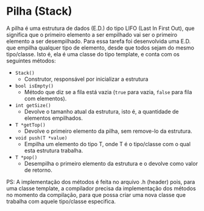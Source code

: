 # Pilha (Stack)
A pilha é uma estrutura de dados (E.D.) do tipo LIFO (Last In First Out), que significa que o primeiro elemento a ser empilhado vai ser o primeiro elemento a ser desempilhado.
Para essa tarefa foi desenvolvida uma E.D. que empilha qualquer tipo de elemento, desde que todos sejam do mesmo tipo/classe. Isto é, ela é uma classe do tipo template, e conta com os seguintes métodos:
- `Stack()`
 	- Construtor, responsável por inicializar a estrutura
- `bool isEmpty()`
	- Método que diz se a fila está vazia (`true` para vazia, `false` para fila com elementos).
- `int getSize()`
	- Devolve o tamanho atual da estrutura, isto é, a quantidade de elementos empilhados.
- `T *getTop()`
  - Devolve o primeiro elemento da pilha, sem remove-lo da estrutura.
- `void push(T *value)`
	- Empilha um elemento do tipo T, onde T é o tipo/classe com o qual esta estrutura trabalha.
- `T *pop()`
	- Desempilha o primeiro elemento da estrutura e o devolve como valor de retorno.

PS: A implementação dos métodos é feita no arquivo .h (header) pois, para uma classe template, a compilador precisa da implementação dos métodos no momento da compilação, para que possa criar uma nova classe que trabalha com aquele tipo/classe especifica.
